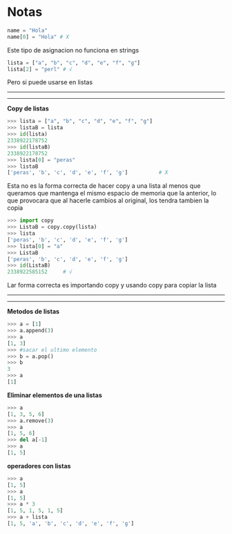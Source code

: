 # Notas 
```python
name = "Hola"
name[0] = "Hola" # X 
```
Este tipo de asignacion no funciona en strings

```python
lista = ["a", "b", "c", "d", "e", "f", "g"]
lista[2] = "perl" # √
```
Pero si puede usarse en listas

___
___


**Copy de listas**
```python
>>> lista = ["a", "b", "c", "d", "e", "f", "g"]
>>> listaB = lista
>>> id(lista)
2338922178752
>>> id(listaB)
2338922178752
>>> lista[0] = "peras"
>>> listaB
['peras', 'b', 'c', 'd', 'e', 'f', 'g']          # X 
```
Esta no es la forma correcta de hacer copy a una lista al menos que queramos que
mantenga el mismo espacio de memoria que la anterior, lo que provocara que al hacerle cambios al original, 
los tendra tambien la copia

```python
>>> import copy
>>> ListaB = copy.copy(lista)
>>> lista
['peras', 'b', 'c', 'd', 'e', 'f', 'g']
>>> lista[0] = "a"
>>> ListaB
['peras', 'b', 'c', 'd', 'e', 'f', 'g']
>>> id(ListaB)
2338922585152     # √
```

Lar forma correcta es importando copy y usando copy para copiar la lista

___
___


**Metodos de listas**
```python
>>> a = [1]
>>> a.append(3)
>>> a
[1, 3]
>>> #sacar el ultimo elemento
>>> b = a.pop()
>>> b
3
>>> a
[1]
```

**Eliminar elementos de una listas**

```python
>>> a
[1, 3, 5, 6]
>>> a.remove(3)
>>> a
[1, 5, 6]
>>> del a[-1]
>>> a
[1, 5]
```

**operadores con listas**
```python
>>> a
[1, 5]
>>> a
[1, 5]
>>> a * 3
[1, 5, 1, 5, 1, 5]
>>> a + lista
[1, 5, 'a', 'b', 'c', 'd', 'e', 'f', 'g']
```
